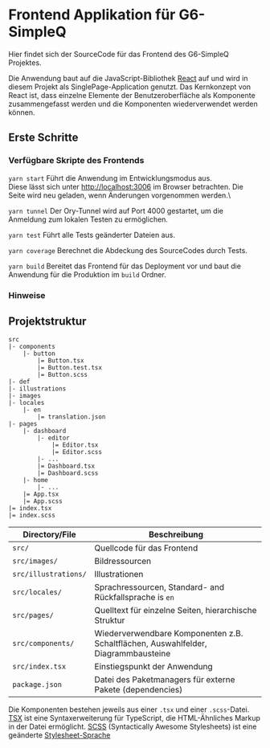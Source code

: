 # Frontend Applikation für G6-SimpleQ

Hier findet sich der SourceCode für das Frontend des G6-SimpleQ Projektes.

Die Anwendung baut auf die JavaScript-Bibliothek [React](https://fr.react.dev/reference/react) auf und wird in diesem
Projekt als SinglePage-Application genutzt.
Das Kernkonzept von React ist, dass einzelne Elemente der Benutzeroberfläche als Komponente zusammengefasst werden und
die Komponenten wiederverwendet werden können.

## Erste Schritte

### Verfügbare Skripte des Frontends

`yarn start`
Führt die Anwendung im Entwicklungsmodus aus.\
Diese lässt sich unter [http://localhost:3006](http://localhost:3006) im Browser betrachten.
Die Seite wird neu geladen, wenn Änderungen vorgenommen werden.\

`yarn tunnel`
Der Ory-Tunnel wird auf Port 4000 gestartet, um die Anmeldung zum lokalen Testen zu ermöglichen.

`yarn test`
Führt alle Tests geänderter Dateien aus.

`yarn coverage`
Berechnet die Abdeckung des SourceCodes durch Tests.

`yarn build`
Bereitet das Frontend für das Deployment vor und baut die Anwendung für die Produktion im `build` Ordner.

### Hinweise

## Projektstruktur

```text
src
|- components
    |- button
        |= Button.tsx
        |= Button.test.tsx
        |= Button.scss
|- def
|- illustrations
|- images
|- locales
    |- en
        |= translation.json
|- pages
    |- dashboard
        |- editor
            |= Editor.tsx
            |= Editor.scss
        |- ...
        |= Dashboard.tsx
        |= Dashboard.scss
    |- home
        |- ...
    |= App.tsx
    |= App.scss
|= index.tsx
|= index.scss
```

| Directory/File       | Beschreibung                                                                       |
|----------------------|------------------------------------------------------------------------------------|
| `src/`               | Quellcode für das Frontend                                                         |
| `src/images/`        | Bildressourcen                                                                     |
| `src/illustrations/` | Illustrationen                                                                     |
| `src/locales/`       | Sprachressourcen, Standard- and Rückfallsprache is `en`                            |
| `src/pages/`         | Quelltext für einzelne Seiten, hierarchische Struktur                              |
| `src/components/`    | Wiederverwendbare Komponenten z.B. Schaltflächen, Auswahlfelder, Diagrammbausteine |
| `src/index.tsx`      | Einstiegspunkt der Anwendung                                                       |
| `package.json`       | Datei des Paketmanagers für externe Pakete (dependencies)                          |

Die Komponenten bestehen jeweils aus einer `.tsx` und einer `.scss`-Datei.
[TSX](https://fr.react.dev/learn/typescript) ist eine Syntaxerweiterung für TypeScript, die HTML-Ähnliches Markup in der
Datei ermöglicht.
[SCSS](https://sass-lang.com/documentation/syntax/) (Syntactically Awesome Stylesheets) ist eine
geänderte [Stylesheet-Sprache](https://en.wikipedia.org/wiki/Style_sheet_language)
